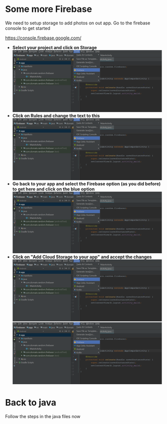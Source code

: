 # Some more Firebase

We need to setup storage to add photos on out app. Go to the firebase console to get started 

https://console.firebase.google.com/

- **Select your project and click on Storage**
![Step 1](https://raw.githubusercontent.com/ucsdcses/CSES-Android-Workshop/master/Part%203%20-%20Firebase%20Setup/f1.PNG)  
- **Click on Rules and change the text to this**
![Step 2](https://raw.githubusercontent.com/ucsdcses/CSES-Android-Workshop/master/Part%203%20-%20Firebase%20Setup/f1.PNG)  
- **Go back to your app and select the Firebase option (as you did before) to get here and click on the blue option**
![Step 3](https://raw.githubusercontent.com/ucsdcses/CSES-Android-Workshop/master/Part%203%20-%20Firebase%20Setup/f1.PNG)  
- **Click on "Add Cloud Storage to your app" and accept the changes**
![Step 4](https://raw.githubusercontent.com/ucsdcses/CSES-Android-Workshop/master/Part%203%20-%20Firebase%20Setup/f1.PNG)  
![Step 4](https://raw.githubusercontent.com/ucsdcses/CSES-Android-Workshop/master/Part%203%20-%20Firebase%20Setup/f1.PNG)  
# Back to java

Follow the steps in the java files now